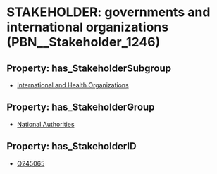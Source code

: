 # STAKEHOLDER: __governments and international organizations__ (PBN__Stakeholder_1246)

## Property: has_StakeholderSubgroup

* [International and Health Organizations](PBN__StakeholderSubgroup_116)

## Property: has_StakeholderGroup

* [National Authorities](PBN__StakeholderGroup_7)

## Property: has_StakeholderID

* [Q245065](Q245065)

